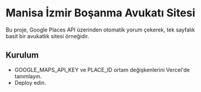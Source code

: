 # Manisa İzmir Boşanma Avukatı Sitesi

Bu proje, Google Places API üzerinden otomatik yorum çekerek,
tek sayfalık basit bir avukatlık sitesi örneğidir.

## Kurulum
- GOOGLE_MAPS_API_KEY ve PLACE_ID ortam değişkenlerini Vercel'de tanımlayın.
- Deploy edin.
